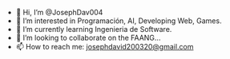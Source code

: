 - 👋 Hi, I’m @JosephDav004
- 👀 I’m interested in Programación, AI, Developing Web, Games.
- 🌱 I’m currently learning Ingenieria de Software.
- 💞️ I’m looking to collaborate on the FAANG...
- 📫 How to reach me:  josephdavid200320@gmail.com

<!---
JosephDav004/JosephDav004 is a ✨ special ✨ repository because its `README.md` (this file) appears on your GitHub profile.
You can click the Preview link to take a look at your changes.
--->
